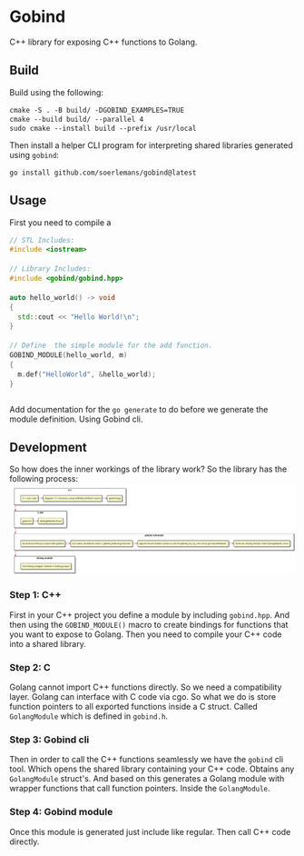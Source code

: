 Gobind
======
C++ library for exposing C++ functions to Golang.

## Build
Build using the following:
```shell
cmake -S . -B build/ -DGOBIND_EXAMPLES=TRUE
cmake --build build/ --parallel 4
sudo cmake --install build --prefix /usr/local
```

Then install a helper CLI program for interpreting shared libraries generated using `gobind`:
```shell
go install github.com/soerlemans/gobind@latest
```

## Usage
First you need to compile a 
```cpp
// STL Includes:
#include <iostream>

// Library Includes:
#include <gobind/gobind.hpp>

auto hello_world() -> void
{
  std::cout << "Hello World!\n";
}

// Define  the simple module for the add function.
GOBIND_MODULE(hello_world, m)
{
  m.def("HelloWorld", &hello_world);
}
```

```go
```

Add documentation for the `go generate` to do before we generate the module definition.
Using Gobind cli.

## Development
So how does the inner workings of the library work?
So the library has the following process:
![Block diagram of how the library works.](assets/block_diagram.png)

### Step 1: C++
First in your C++ project you define a module by including `gobind.hpp`.
And then using the `GOBIND_MODULE()` macro to create bindings for functions that you want to expose to Golang.
Then you need to compile your C++ code into a shared library.

### Step 2: C
Golang cannot import C++ functions directly.
So we need a compatibility layer.
Golang can interface with C code via cgo.
So what we do is store function pointers to all exported functions inside a C struct.
Called `GolangModule` which is defined in `gobind.h`.

### Step 3: Gobind cli
Then in order to call the C++ functions seamlessly we have the `gobind` cli tool.
Which opens the shared library containing your C++ code.
Obtains any `GolangModule` struct's.
And based on this generates a Golang module with wrapper functions that call function pointers.
Inside the `GolangModule`.

### Step 4: Gobind module
Once this module is generated just include like regular.
Then call C++ code directly.
